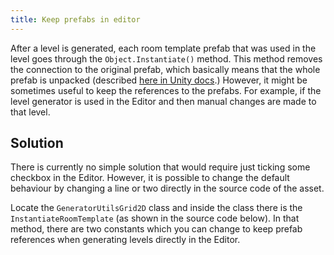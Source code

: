 ```yaml
---
title: Keep prefabs in editor
---
```


After a level is generated, each room template prefab that was used in the level goes through the `Object.Instantiate()` method. This method removes the connection to the original prefab, which basically means that the whole prefab is unpacked (described [here in Unity docs](https://docs.unity3d.com/ScriptReference/Object.Instantiate.html).) However, it might be sometimes useful to keep the references to the prefabs. For example, if the level generator is used in the Editor and then manual changes are made to that level.

## Solution

There is currently no simple solution that would require just ticking some checkbox in the Editor. However, it is possible to change the default behaviour by changing a line or two directly in the source code of the asset.

Locate the `GeneratorUtilsGrid2D` class and inside the class there is the `InstantiateRoomTemplate` (as shown in the source code below). In that method, there are two constants which you can change to keep prefab references when generating levels directly in the Editor.

<ExternalCode name="2d_keepPrefabsInEditor" />